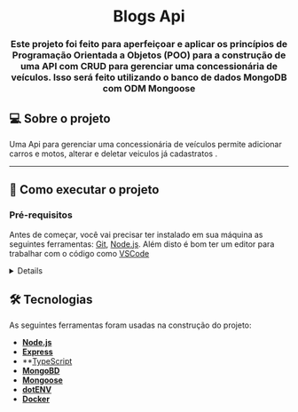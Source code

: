 
<h1 align="center">Blogs Api</h1>

<h3 align="center">Este projeto foi feito para aperfeiçoar e aplicar os princípios de Programação Orientada a Objetos (POO) para a construção de uma API com CRUD para gerenciar uma concessionária de veículos. Isso será feito utilizando o banco de dados MongoDB com ODM Mongoose</h3>

## 💻 Sobre o projeto

Uma Api para gerenciar uma concessionária de veículos permite adicionar carros e motos, alterar e deletar veiculos já cadastratos .

---
## 🚀 Como executar o projeto

### Pré-requisitos

Antes de começar, você vai precisar ter instalado em sua máquina as seguintes ferramentas:
[Git](https://git-scm.com), [Node.js](https://nodejs.org/en/). 
Além disto é bom ter um editor para trabalhar com o código como [VSCode](https://code.visualstudio.com/)
<details>

```bash

# Clone este repositório
$ git clone git@github.com:vitorbelarmino/Car-shop.git

# Acesse a pasta do projeto no terminal/cmd
$ cd Car-shop

# Instale as dependências
$ npm install

# Suba os containers Docker da API e do banco de dados
$ docker-compose up -d

# Criar e popular o banco de dados
$ npm run prestart
$ npm run seed

# O servidor inciará na porta:3001 - acesse http://localhost:3001

# Caso queira executar a aplicação em modo de desenvolvimento
$ npm run dev

# O servidor inciará na porta:3002 - acesse http://localhost:3002

```
</details>

## 🛠 Tecnologias

As seguintes ferramentas foram usadas na construção do projeto:
-  **[Node.js](https://nodejs.org/en/)**
-  **[Express](https://expressjs.com/)**
-  **[TypeScript](https://www.typescriptlang.org/)
-  **[MongoBD](https://www.mongodb.com/)**
-  **[Mongoose](https://mongoosejs.com/)**
-  **[dotENV](https://github.com/motdotla/dotenv)**
-  **[Docker](https://www.docker.com/)**

